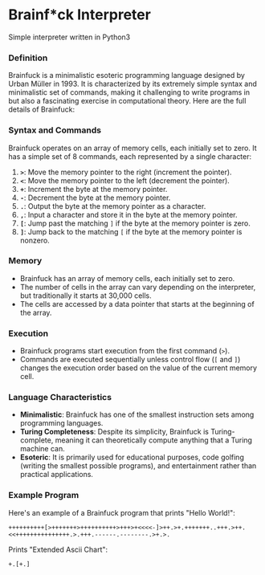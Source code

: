 # Brainf*ck Interpreter
Simple interpreter written in Python3

### Definition
Brainfuck is a minimalistic esoteric programming language designed by Urban Müller in 1993. It is characterized by its extremely simple syntax and minimalistic set of commands, making it challenging to write programs in but also a fascinating exercise in computational theory. Here are the full details of Brainfuck:

### Syntax and Commands
Brainfuck operates on an array of memory cells, each initially set to zero. It has a simple set of 8 commands, each represented by a single character:

1. **`>`**: Move the memory pointer to the right (increment the pointer).
2. **`<`**: Move the memory pointer to the left (decrement the pointer).
3. **`+`**: Increment the byte at the memory pointer.
4. **`-`**: Decrement the byte at the memory pointer.
5. **`.`**: Output the byte at the memory pointer as a character.
6. **`,`**: Input a character and store it in the byte at the memory pointer.
7. **`[`**: Jump past the matching `]` if the byte at the memory pointer is zero.
8. **`]`**: Jump back to the matching `[` if the byte at the memory pointer is nonzero.

### Memory
- Brainfuck has an array of memory cells, each initially set to zero.
- The number of cells in the array can vary depending on the interpreter, but traditionally it starts at 30,000 cells.
- The cells are accessed by a data pointer that starts at the beginning of the array.

### Execution
- Brainfuck programs start execution from the first command (`>`).
- Commands are executed sequentially unless control flow (`[` and `]`) changes the execution order based on the value of the current memory cell.

### Language Characteristics
- **Minimalistic**: Brainfuck has one of the smallest instruction sets among programming languages.
- **Turing Completeness**: Despite its simplicity, Brainfuck is Turing-complete, meaning it can theoretically compute anything that a Turing machine can.
- **Esoteric**: It is primarily used for educational purposes, code golfing (writing the smallest possible programs), and entertainment rather than practical applications.

### Example Program
Here's an example of a Brainfuck program that prints "Hello World!":

```brainfuck
++++++++++[>+++++++>++++++++++>+++>+<<<<-]>++.>+.+++++++..+++.>++.<<+++++++++++++++.>.+++.------.--------.>+.>.
```
Prints "Extended Ascii Chart":
```ASCII CHART EXTENDED
+.[+.]
```

